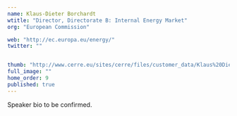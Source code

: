 ```yaml
---
name: Klaus-Dieter Borchardt
wtitle: "Director, Directorate B: Internal Energy Market"
org: "European Commission"

web: "http://ec.europa.eu/energy/"
twitter: ""


thumb: "http://www.cerre.eu/sites/cerre/files/customer_data/Klaus%20Dieter%20Borchardt2.jpg"
full_image: ""
home_order: 9
published: true
---
```


Speaker bio to be confirmed.
